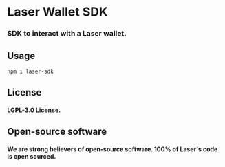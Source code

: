 # Laser Wallet SDK

### SDK to interact with a Laser wallet.

## Usage

```
npm i laser-sdk
```
## License

#### LGPL-3.0 License.

## Open-source software

#### We are strong believers of open-source software. 100% of Laser's code is open sourced.
